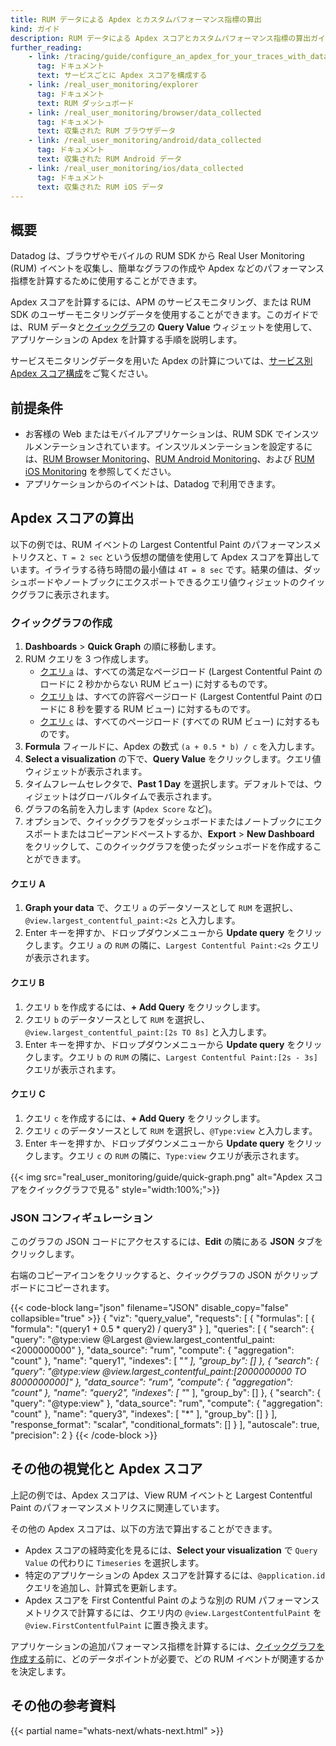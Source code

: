```yaml
---
title: RUM データによる Apdex とカスタムパフォーマンス指標の算出
kind: ガイド
description: RUM データによる Apdex スコアとカスタムパフォーマンス指標の算出ガイド
further_reading:
    - link: /tracing/guide/configure_an_apdex_for_your_traces_with_datadog_apm
      tag: ドキュメント
      text: サービスごとに Apdex スコアを構成する
    - link: /real_user_monitoring/explorer
      tag: ドキュメント
      text: RUM ダッシュボード
    - link: /real_user_monitoring/browser/data_collected
      tag: ドキュメント
      text: 収集された RUM ブラウザデータ
    - link: /real_user_monitoring/android/data_collected
      tag: ドキュメント
      text: 収集された RUM Android データ
    - link: /real_user_monitoring/ios/data_collected
      tag: ドキュメント
      text: 収集された RUM iOS データ
---
```


## 概要

Datadog は、ブラウザやモバイルの RUM SDK から Real User Monitoring (RUM) イベントを収集し、簡単なグラフの作成や Apdex などのパフォーマンス指標を計算するために使用することができます。

Apdex スコアを計算するには、APM のサービスモニタリング、または RUM SDK のユーザーモニタリングデータを使用することができます。このガイドでは、RUM データと[クイックグラフ][1]の **Query Value** ウィジェットを使用して、アプリケーションの Apdex を計算する手順を説明します。

サービスモニタリングデータを用いた Apdex の計算については、[サービス別 Apdex スコア構成][2]をご覧ください。

## 前提条件

- お客様の Web またはモバイルアプリケーションは、RUM SDK でインスツルメンテーションされています。インスツルメンテーションを設定するには、[RUM Browser Monitoring][3]、[RUM Android Monitoring][4]、および [RUM iOS Monitoring][5] を参照してください。
- アプリケーションからのイベントは、Datadog で利用できます。

## Apdex スコアの算出

以下の例では、RUM イベントの Largest Contentful Paint のパフォーマンスメトリクスと、`T = 2 sec` という仮想の閾値を使用して Apdex スコアを算出しています。イライラする待ち時間の最小値は `4T = 8 sec` です。結果の値は、ダッシュボードやノートブックにエクスポートできるクエリ値ウィジェットのクイックグラフに表示されます。

### クイックグラフの作成

1. **Dashboards** > **Quick Graph** の順に移動します。
2. RUM クエリを 3 つ作成します。
   * [クエリ `a`](#query-a) は、すべての満足なページロード (Largest Contentful Paint のロードに 2 秒かからない RUM ビュー) に対するものです。
   * [クエリ `b`](#query-b) は、すべての許容ページロード (Largest Contentful Paint のロードに 8 秒を要する RUM ビュー) に対するものです。
   * [クエリ `c`](#query-c) は、すべてのページロード (すべての RUM ビュー) に対するものです。
3. **Formula** フィールドに、Apdex の数式 `(a + 0.5 * b) / c` を入力します。
4. **Select a visualization** の下で、**Query Value** をクリックします。クエリ値ウィジェットが表示されます。
5. タイムフレームセレクタで、**Past 1 Day** を選択します。デフォルトでは、ウィジェットはグローバルタイムで表示されます。
6. グラフの名前を入力します (`Apdex Score` など)。
7. オプションで、クイックグラフをダッシュボードまたはノートブックにエクスポートまたはコピーアンドペーストするか、**Export** > **New Dashboard** をクリックして、このクイックグラフを使ったダッシュボードを作成することができます。

#### クエリ A

1. **Graph your data** で、クエリ `a` のデータソースとして `RUM` を選択し、`@view.largest_contentful_paint:<2s` と入力します。
2. Enter キーを押すか、ドロップダウンメニューから **Update query** をクリックします。クエリ `a` の `RUM` の隣に、`Largest Contentful Paint:<2s` クエリが表示されます。

#### クエリ B

1. クエリ `b` を作成するには、**+ Add Query** をクリックします。
2. クエリ `b` のデータソースとして `RUM` を選択し、 `@view.largest_contentful_paint:[2s TO 8s]` と入力します。
3. Enter キーを押すか、ドロップダウンメニューから **Update query** をクリックします。クエリ `b` の `RUM` の隣に、`Largest Contentful Paint:[2s - 3s]` クエリが表示されます。

#### クエリ C

1. クエリ `c` を作成するには、**+ Add Query** をクリックします。
2. クエリ `c` のデータソースとして `RUM` を選択し、`@Type:view` と入力します。
3. Enter キーを押すか、ドロップダウンメニューから **Update query** をクリックします。クエリ `c` の `RUM` の隣に、`Type:view` クエリが表示されます。

{{< img src="real_user_monitoring/guide/quick-graph.png" alt="Apdex スコアをクイックグラフで見る" style="width:100%;">}}

### JSON コンフィギュレーション

このグラフの JSON コードにアクセスするには、**Edit** の隣にある **JSON** タブをクリックします。

右端のコピーアイコンをクリックすると、クイックグラフの JSON がクリップボードにコピーされます。

{{< code-block lang="json" filename="JSON" disable_copy="false" collapsible="true" >}}
{
    "viz": "query_value",
    "requests": [
        {
            "formulas": [
                {
                    "formula": "(query1 + 0.5 * query2) / query3"
                }
            ],
            "queries": [
                {
                    "search": {
                        "query": "@type:view @Largest @view.largest_contentful_paint:<2000000000"
                    },
                    "data_source": "rum",
                    "compute": {
                        "aggregation": "count"
                    },
                    "name": "query1",
                    "indexes": [
                        "*"
                    ],
                    "group_by": []
                },
                {
                    "search": {
                        "query": "@type:view @view.largest_contentful_paint:[2000000000 TO 8000000000]"
                    },
                    "data_source": "rum",
                    "compute": {
                        "aggregation": "count"
                    },
                    "name": "query2",
                    "indexes": [
                        "*"
                    ],
                    "group_by": []
                },
                {
                    "search": {
                        "query": "@type:view"
                    },
                    "data_source": "rum",
                    "compute": {
                        "aggregation": "count"
                    },
                    "name": "query3",
                    "indexes": [
                        "*"
                    ],
                    "group_by": []
                }
            ],
            "response_format": "scalar",
            "conditional_formats": []
        }
    ],
    "autoscale": true,
    "precision": 2
}
{{< /code-block >}}

## その他の視覚化と Apdex スコア

上記の例では、Apdex スコアは、View RUM イベントと Largest Contentful Paint のパフォーマンスメトリクスに関連しています。 

その他の Apdex スコアは、以下の方法で算出することができます。

- Apdex スコアの経時変化を見るには、**Select your visualization** で `Query Value` の代わりに `Timeseries` を選択します。
- 特定のアプリケーションの Apdex スコアを計算するには、`@application.id` クエリを追加し、計算式を更新します。
- Apdex スコアを First Contentful Paint のような別の RUM パフォーマンスメトリクスで計算するには、クエリ内の `@view.LargestContentfulPaint` を `@view.FirstContentfulPaint` に置き換えます。

アプリケーションの追加パフォーマンス指標を計算するには、[クイックグラフを作成する](#create-a-quick-graph)前に、どのデータポイントが必要で、どの RUM イベントが関連するかを決定します。

## その他の参考資料

{{< partial name="whats-next/whats-next.html" >}}

[1]: /dashboards/guide/quick-graphs/
[2]: /tracing/guide/configure_an_apdex_for_your_traces_with_datadog_apm
[3]: /real_user_monitoring/browser/
[4]: /real_user_monitoring/android/
[5]: /real_user_monitoring/ios/
